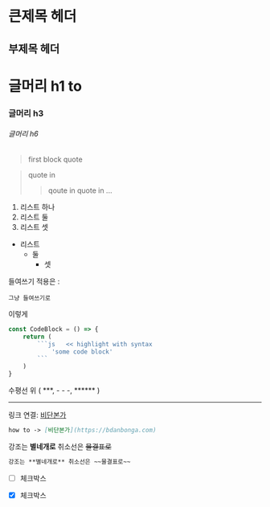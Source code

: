 큰제목 헤더
=========
부제목 헤더
---------

# 글머리 h1 to
### 글머리 h3
###### 글머리 h6

> first block quote

> quote in
> > qoute in quote in ...

1. 리스트 하나
2. 리스트 둘
3. 리스트 셋

* 리스트
    + 둘
        + 셋

들여쓰기 적용은 :

    그냥 들여쓰기로
    
이렇게

```js
const CodeBlock = () => {
    return (
        ```js   << highlight with syntax
            'some code block'
        ```
    )
}
```
수평선 위 ( ***, - - -, ****** )
***
링크 연결: [비단본가](https://bdanbonga.com)
```md
how to -> [비단본가](https://bdanbonga.com)
```
강조는 **별네개로** 취소선은 ~~물결표로~~
```md
강조는 **별네개로** 취소선은 ~~물결표로~~
```

- [ ] 체크박스
- [X] 체크박스




